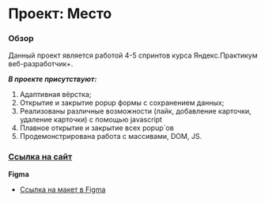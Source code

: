 # Проект: Место

### Обзор

Данный проект является  работой 4-5 спринтов курса Яндекс.Практикум веб-разработчик+.  
  
***В проекте присутствуют:***  
1. Адаптивная вёрстка;  
2. Открытие и закрытие popup формы с сохранением данных;  
3. Реализованы различные возможности (лайк, добавление карточки, удаление карточки) с помощью javascript
4. Плавное открытие и закрытие всех popup`ов
5. Продемонстрирована работа с массивами, DOM, JS. 

### [Ссылка на сайт](https://quacevizz.github.io/mesto-project/ "Переход на страницу с проектом")

**Figma**
* [Ссылка на макет в Figma](https://www.figma.com/file/2cn9N9jSkmxD84oJik7xL7/JavaScript.-Sprint-4?node-id=0%3A1)
